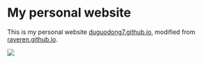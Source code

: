 # My personal website

This is my personal website [duguodong7.github.io](https://duguodong7.github.io), modified from [rayeren.github.io](https://github.com/RayeRen/acad-homepage.github.io).
<!--  and [academicpages.github.io](https://github.com/academicpages/academicpages.github.io), distributed under the MIT License. -->

![](https://komarev.com/ghpvc/?username=jinyeying&style=flat-square)
